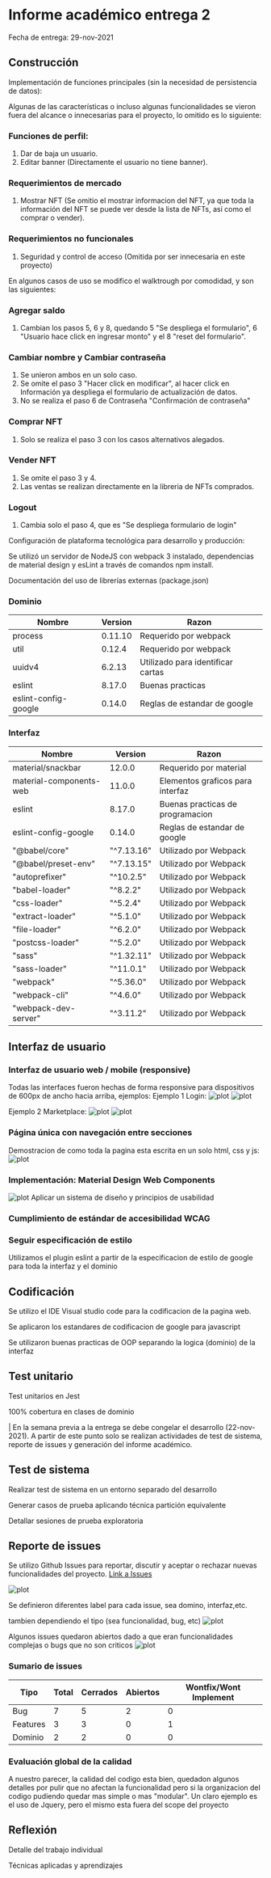 # Informe académico entrega 2
Fecha de entrega: 29-nov-2021

## Construcción

Implementación de funciones principales (sin la necesidad de persistencia de datos):

Algunas de las características o incluso algunas funcionalidades se vieron fuera del alcance o innecesarias para el proyecto, lo omitido es lo siguiente:

### Funciones de perfil:
1. Dar de baja un usuario.
2. Editar banner (Directamente el usuario no tiene banner).

### Requerimientos de mercado
1. Mostrar NFT (Se omitio el mostrar informacion del NFT, ya que toda la información del NFT se puede ver desde la lista de NFTs, así como el comprar o vender).

### Requerimientos no funcionales
1. Seguridad y control de acceso (Omitida por ser innecesaria en este proyecto)

En algunos casos de uso se modifico el walktrough por comodidad, y son las siguientes:

### Agregar saldo
1. Cambian los pasos 5, 6 y 8, quedando 5 "Se despliega el formulario", 6 "Usuario hace click en ingresar monto" y el 8 "reset del formulario".

### Cambiar nombre y Cambiar contraseña
1. Se unieron ambos en un solo caso.
2. Se omite el paso 3 "Hacer click en modificar", al hacer click en Información ya despliega el formulario de actualización de datos.
3. No se realiza el paso 6 de Contraseña "Confirmación de contraseña"

### Comprar NFT
1. Solo se realiza el paso 3 con los casos alternativos alegados.

### Vender NFT
1. Se omite el paso 3 y 4.
2. Las ventas se realizan directamente en la libreria de NFTs comprados.

### Logout
1. Cambia solo el paso 4, que es "Se despliega formulario de login"

Configuración de plataforma tecnológica para desarrollo y producción:

Se utilizó un servidor de NodeJS con webpack 3 instalado, dependencias de material design y esLint a través de comandos npm install.

Documentación del uso de librerías externas (package.json)
### Dominio
|  Nombre |Version   |Razon   |
| ------------ | ------------ | ------------ |
| process | 0.11.10   | Requerido por webpack
| util| 0.12.4 |Requerido por webpack
|uuidv4| 6.2.13 | Utilizado para identificar cartas
|eslint| 8.17.0| Buenas practicas
|eslint-config-google| 0.14.0| Reglas de estandar de google

### Interfaz
|  Nombre |Version   |Razon   |
| ------------ | ------------ | ------------ |
| material/snackbar | 12.0.0  | Requerido por material
| material-components-web| 11.0.0 |Elementos graficos para interfaz 
|eslint | 8.17.0 | Buenas practicas de programacion
|eslint-config-google| 0.14.0| Reglas de estandar de google
"@babel/core"| "^7.13.16"| Utilizado por Webpack
"@babel/preset-env"| "^7.13.15"| Utilizado por Webpack
"autoprefixer"| "^10.2.5"| Utilizado por Webpack
"babel-loader"| "^8.2.2"| Utilizado por Webpack
"css-loader"| "^5.2.4"| Utilizado por Webpack
"extract-loader"| "^5.1.0"| Utilizado por Webpack
"file-loader"| "^6.2.0"| Utilizado por Webpack
"postcss-loader"| "^5.2.0"| Utilizado por Webpack
"sass"| "^1.32.11"| Utilizado por Webpack
"sass-loader"| "^11.0.1"| Utilizado por Webpack
"webpack"| "^5.36.0"| Utilizado por Webpack
"webpack-cli"| "^4.6.0"| Utilizado por Webpack
"webpack-dev-server"| "^3.11.2"| Utilizado por Webpack
       

## Interfaz de usuario

### Interfaz de usuario web / mobile (responsive)
Todas las interfaces fueron hechas de forma responsive para dispositivos de 600px de ancho hacia arriba, ejemplos:
Ejemplo 1 Login:
![plot](./imagenes/NFT%20Login.png)
![plot](./imagenes/NFT%20Login%20chico.png)

Ejemplo 2 Marketplace:
![plot](./imagenes/NFT%20Marketplace.png)
![plot](./imagenes/NFT%20Marketplace%20chico.png)


### Página única con navegación entre secciones
Demostracion de como toda la pagina esta escrita en un solo html, css y js:
![plot](./imagenes/Pantallas.gif)

### Implementación: Material Design Web Components
![plot](./imagenes/ejemplos%20material.png)
Aplicar un sistema de diseño y principios de usabilidad

### Cumplimiento de estándar de accesibilidad WCAG

### Seguir especificación de estilo
Utilizamos el plugin eslint a partir de la especificacion de estilo de google para toda la interfaz y el dominio

## Codificación
Se utilizo el IDE Visual studio code para la codificacion de la pagina web.

Se aplicaron los estandares de codificacion de google para javascript

Se utilizaron buenas practicas de OOP separando la logica (dominio) de la interfaz

## Test unitario

Test unitarios en Jest

100% cobertura en clases de dominio


| En la semana previa a la entrega se debe congelar el desarrollo (22-nov-2021).
A partir de este punto solo se realizan actividades de test de sistema, reporte de issues y generación del informe académico.

## Test de sistema

Realizar test de sistema en un entorno separado del desarrollo

Generar casos de prueba aplicando técnica partición equivalente

Detallar sesiones de prueba exploratoria

## Reporte de issues

Se utilizo Github Issues para reportar, discutir y aceptar o rechazar nuevas funcionalidades del proyecto. [Link a Issues]( https://github.com/ORTFIS2022/obligatorio-Bonifacino-Cadenas-Caetano/issues?q=is%3Aissue)

![plot](./imagenes/issues1.png)

Se definieron diferentes label para cada issue, sea domino, interfaz,etc. 

tambien dependiendo el tipo (sea funcionalidad, bug, etc)
![plot](./imagenes/issues2.png)


Algunos issues quedaron abiertos dado a que eran funcionalidades complejas o bugs que no son criticos
![plot](./imagenes/issues3.png)


### Sumario de issues

|  Tipo |Total   |Cerrados   | Abiertos | Wontfix/Wont Implement
| ------------ | ------------ | ------------ | ------------ | ------------ |
| Bug | 7   | 5 | 2 | 0
|Features| 3| 3| 0 | 1
| Dominio | 2 | 2 |0 |0


### Evaluación global de la calidad
A nuestro parecer, la calidad del codigo esta bien, quedadon algunos detalles por pulir que no afectan la funcionalidad pero si la organizacion del codigo pudiendo quedar mas simple o mas "modular".
Un claro ejemplo es el uso de Jquery, pero el mismo esta fuera del scope del proyecto



## Reflexión

Detalle del trabajo individual

Técnicas aplicadas y aprendizajes

